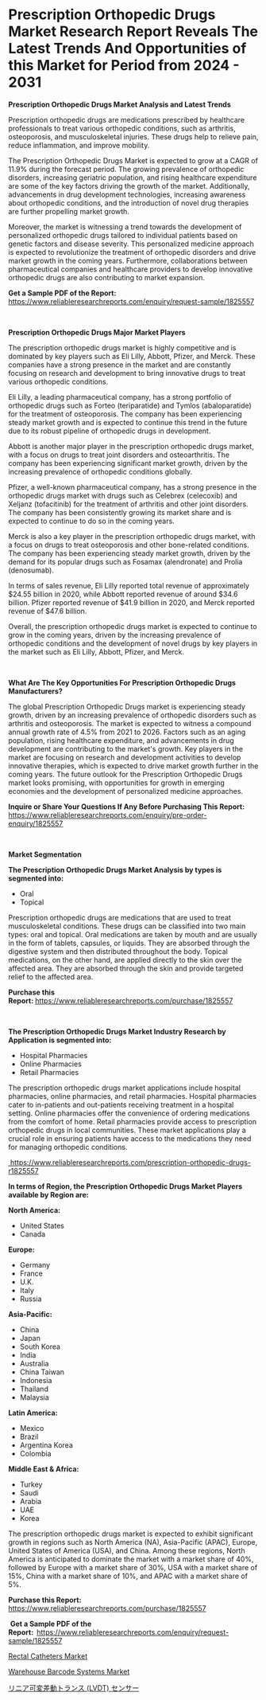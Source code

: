 <p><h1>Prescription Orthopedic Drugs Market Research Report Reveals The Latest Trends And Opportunities of this Market for Period from 2024 - 2031</h1></p><p><strong>Prescription Orthopedic Drugs Market Analysis and Latest Trends</strong></p>
<p><p>Prescription orthopedic drugs are medications prescribed by healthcare professionals to treat various orthopedic conditions, such as arthritis, osteoporosis, and musculoskeletal injuries. These drugs help to relieve pain, reduce inflammation, and improve mobility.</p><p>The Prescription Orthopedic Drugs Market is expected to grow at a CAGR of 11.9% during the forecast period. The growing prevalence of orthopedic disorders, increasing geriatric population, and rising healthcare expenditure are some of the key factors driving the growth of the market. Additionally, advancements in drug development technologies, increasing awareness about orthopedic conditions, and the introduction of novel drug therapies are further propelling market growth.</p><p>Moreover, the market is witnessing a trend towards the development of personalized orthopedic drugs tailored to individual patients based on genetic factors and disease severity. This personalized medicine approach is expected to revolutionize the treatment of orthopedic disorders and drive market growth in the coming years. Furthermore, collaborations between pharmaceutical companies and healthcare providers to develop innovative orthopedic drugs are also contributing to market expansion.</p></p>
<p><strong>Get a Sample PDF of the Report:&nbsp;</strong> <a href="https://www.reliableresearchreports.com/enquiry/request-sample/1825557">https://www.reliableresearchreports.com/enquiry/request-sample/1825557</a></p>
<p>&nbsp;</p>
<p><strong>Prescription Orthopedic Drugs Major Market Players</strong></p>
<p><p>The prescription orthopedic drugs market is highly competitive and is dominated by key players such as Eli Lilly, Abbott, Pfizer, and Merck. These companies have a strong presence in the market and are constantly focusing on research and development to bring innovative drugs to treat various orthopedic conditions.</p><p>Eli Lilly, a leading pharmaceutical company, has a strong portfolio of orthopedic drugs such as Forteo (teriparatide) and Tymlos (abaloparatide) for the treatment of osteoporosis. The company has been experiencing steady market growth and is expected to continue this trend in the future due to its robust pipeline of orthopedic drugs in development.</p><p>Abbott is another major player in the prescription orthopedic drugs market, with a focus on drugs to treat joint disorders and osteoarthritis. The company has been experiencing significant market growth, driven by the increasing prevalence of orthopedic conditions globally.</p><p>Pfizer, a well-known pharmaceutical company, has a strong presence in the orthopedic drugs market with drugs such as Celebrex (celecoxib) and Xeljanz (tofacitinib) for the treatment of arthritis and other joint disorders. The company has been consistently growing its market share and is expected to continue to do so in the coming years.</p><p>Merck is also a key player in the prescription orthopedic drugs market, with a focus on drugs to treat osteoporosis and other bone-related conditions. The company has been experiencing steady market growth, driven by the demand for its popular drugs such as Fosamax (alendronate) and Prolia (denosumab).</p><p>In terms of sales revenue, Eli Lilly reported total revenue of approximately $24.55 billion in 2020, while Abbott reported revenue of around $34.6 billion. Pfizer reported revenue of $41.9 billion in 2020, and Merck reported revenue of $47.6 billion.</p><p>Overall, the prescription orthopedic drugs market is expected to continue to grow in the coming years, driven by the increasing prevalence of orthopedic conditions and the development of novel drugs by key players in the market such as Eli Lilly, Abbott, Pfizer, and Merck.</p></p>
<p>&nbsp;</p>
<p><strong>What Are The Key Opportunities For Prescription Orthopedic Drugs Manufacturers?</strong></p>
<p><p>The global Prescription Orthopedic Drugs market is experiencing steady growth, driven by an increasing prevalence of orthopedic disorders such as arthritis and osteoporosis. The market is expected to witness a compound annual growth rate of 4.5% from 2021 to 2026. Factors such as an aging population, rising healthcare expenditure, and advancements in drug development are contributing to the market's growth. Key players in the market are focusing on research and development activities to develop innovative therapies, which is expected to drive market growth further in the coming years. The future outlook for the Prescription Orthopedic Drugs market looks promising, with opportunities for growth in emerging economies and the development of personalized medicine approaches.</p></p>
<p><strong>Inquire or Share Your Questions If Any Before Purchasing This Report:</strong> <a href="https://www.reliableresearchreports.com/enquiry/pre-order-enquiry/1825557">https://www.reliableresearchreports.com/enquiry/pre-order-enquiry/1825557</a></p>
<p>&nbsp;</p>
<p><strong>Market Segmentation</strong></p>
<p><strong>The Prescription Orthopedic Drugs Market Analysis by types is segmented into:</strong></p>
<p><ul><li>Oral</li><li>Topical</li></ul></p>
<p><p>Prescription orthopedic drugs are medications that are used to treat musculoskeletal conditions. These drugs can be classified into two main types: oral and topical. Oral medications are taken by mouth and are usually in the form of tablets, capsules, or liquids. They are absorbed through the digestive system and then distributed throughout the body. Topical medications, on the other hand, are applied directly to the skin over the affected area. They are absorbed through the skin and provide targeted relief to the affected area.</p></p>
<p><strong>Purchase this Report:&nbsp;</strong><a href="https://www.reliableresearchreports.com/purchase/1825557">https://www.reliableresearchreports.com/purchase/1825557</a></p>
<p>&nbsp;</p>
<p><strong>The Prescription Orthopedic Drugs Market Industry Research by Application is segmented into:</strong></p>
<p><ul><li>Hospital Pharmacies</li><li>Online Pharmacies</li><li>Retail Pharmacies</li></ul></p>
<p><p>The prescription orthopedic drugs market applications include hospital pharmacies, online pharmacies, and retail pharmacies. Hospital pharmacies cater to in-patients and out-patients receiving treatment in a hospital setting. Online pharmacies offer the convenience of ordering medications from the comfort of home. Retail pharmacies provide access to prescription orthopedic drugs in local communities. These market applications play a crucial role in ensuring patients have access to the medications they need for managing orthopedic conditions.</p></p>
<p><a href="https://www.reliableresearchreports.com/prescription-orthopedic-drugs-r1825557">&nbsp;https://www.reliableresearchreports.com/prescription-orthopedic-drugs-r1825557</a></p>
<p><strong>In terms of Region, the Prescription Orthopedic Drugs Market Players available by Region are:</strong></p>
<p>
    <p> <strong> North America: </strong>
        <ul>
            <li>United States</li>
            <li>Canada</li>
        </ul>
        </p> 
    <p> <strong> Europe: </strong>
        <ul>
            <li>Germany</li>
            <li>France</li>
            <li>U.K.</li>
            <li>Italy</li>
            <li>Russia</li>
        </ul>
        </p> 
    <p> <strong> Asia-Pacific: </strong>
        <ul>
            <li>China</li>
            <li>Japan</li>
            <li>South Korea</li>
            <li>India</li>
            <li>Australia</li>
            <li>China Taiwan</li>
            <li>Indonesia</li>
            <li>Thailand</li>
            <li>Malaysia</li>
        </ul>
        </p> 
    <p> <strong> Latin America: </strong>
        <ul>
            <li>Mexico</li>
            <li>Brazil</li>
            <li>Argentina Korea</li>
            <li>Colombia</li>
        </ul>
        </p> 
    <p> <strong> Middle East & Africa: </strong>
        <ul>
            <li>Turkey</li>
            <li>Saudi</li>
            <li>Arabia</li>
            <li>UAE</li>
            <li>Korea</li>
        </ul>
    </p>
    </p>
<p><p>The prescription orthopedic drugs market is expected to exhibit significant growth in regions such as North America (NA), Asia-Pacific (APAC), Europe, United States of America (USA), and China. Among these regions, North America is anticipated to dominate the market with a market share of 40%, followed by Europe with a market share of 30%, USA with a market share of 15%, China with a market share of 10%, and APAC with a market share of 5%.</p></p>
<p><strong>Purchase this Report: </strong><a href="https://www.reliableresearchreports.com/purchase/1825557">https://www.reliableresearchreports.com/purchase/1825557</a></p>
<p>&nbsp;<strong>Get a Sample PDF of the Report:&nbsp;&nbsp;</strong><a href="https://www.reliableresearchreports.com/enquiry/request-sample/1825557">https://www.reliableresearchreports.com/enquiry/request-sample/1825557</a></p>
<p><strong></strong></p>
<p><p><a href="https://github.com/sonuprakash1/Market-Research-Report-List-3/blob/main/rectal-catheters-market.md">Rectal Catheters Market</a></p><p><a href="https://github.com/jhcraigie/Market-Research-Report-List-4/blob/main/warehouse-barcode-systems-market.md">Warehouse Barcode Systems Market</a></p><p><a href="https://github.com/schmahlson/Market-Research-Report-List-2/blob/main/5735095179156.md">リニア可変差動トランス (LVDT) センサー</a></p></p>
